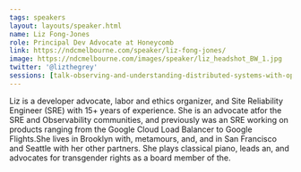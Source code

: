 ```yaml
---
tags: speakers
layout: layouts/speaker.html
name: Liz Fong-Jones
role: Principal Dev Advocate at Honeycomb
link: https://ndcmelbourne.com/speaker/liz-fong-jones/
image: https://ndcmelbourne.com/images/speaker/liz_headshot_BW_1.jpg
twitter: '@lizthegrey'
sessions: [talk-observing-and-understanding-distributed-systems-with-opentelemetry]
---
```

Liz is a developer advocate, labor and ethics organizer, and Site Reliability Engineer (SRE) with 15+ years of experience. She is an advocate atfor the SRE and Observability communities, and previously was an SRE working on products ranging from the Google Cloud Load Balancer to Google Flights.She lives in Brooklyn with, metamours, and, and in San Francisco and Seattle with her other partners. She plays classical piano, leads an, and advocates for transgender rights as a board member of the.